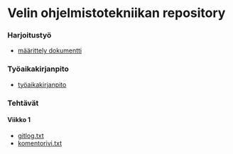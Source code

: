 # Velin ohjelmistotekniikan repository

### Harjoitustyö
* [määrittely dokumentti](https://github.com/MyVeli/ohjelmistotekniikka-harjoitustyo/blob/main/harjoitustyo/dokumentaatio/maarittely.md)

### Työaikakirjanpito
* [työaikakirjanpito](https://github.com/MyVeli/ohjelmistotekniikka-harjoitustyo/blob/main/harjoitustyo/tyoaikakirjanpito/tyoaika.md)

### Tehtävät
#### Viikko 1
* [gitlog.txt](https://github.com/MyVeli/ohjelmistotekniikka-harjoitustyo/blob/main/laskarit/viikko1/gitlog.txt)
* [komentorivi.txt](https://github.com/MyVeli/ohjelmistotekniikka-harjoitustyo/blob/main/laskarit/viikko1/komentorivi.txt)

